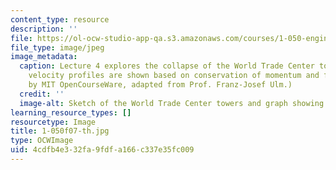```yaml
---
content_type: resource
description: ''
file: https://ol-ocw-studio-app-qa.s3.amazonaws.com/courses/1-050-engineering-mechanics-i-fall-2007/4cdfb4e332fa9fdfa166c337e35fc009_1-050f07-th.jpg
file_type: image/jpeg
image_metadata:
  caption: Lecture 4 explores the collapse of the World Trade Center towers. Here,
    velocity profiles are shown based on conservation of momentum and free fall. (Figure
    by MIT OpenCourseWare, adapted from Prof. Franz-Josef Ulm.)
  credit: ''
  image-alt: Sketch of the World Trade Center towers and graph showing velocity profiles.
learning_resource_types: []
resourcetype: Image
title: 1-050f07-th.jpg
type: OCWImage
uid: 4cdfb4e3-32fa-9fdf-a166-c337e35fc009
---
```

